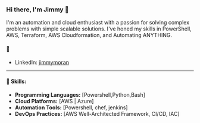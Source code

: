 ### Hi there, I'm Jimmy 👋

I'm an automation and cloud enthusiast with a passion for solving complex problems with simple scalable solutions. I've honed my skills in PowerShell, AWS, Terraform, AWS Cloudformation, and Automating ANYTHING.
#### 💬
- LinkedIn: [jimmymoran](https://www.linkedin.com/in/jimmymoran/)
---
#### 🚀 Skills:
- **Programming Languages:** [Powershell,Python,Bash]
- **Cloud Platforms:** [AWS | Azure]
- **Automation Tools:** [Powershell, chef, jenkins]
- **DevOps Practices:** [AWS Well-Architected Framework, CI/CD, IAC]

